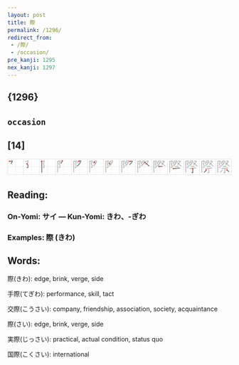 ```yaml
---
layout: post
title: 際
permalink: /1296/
redirect_from:
 - /際/
 - /occasion/
pre_kanji: 1295
nex_kanji: 1297
---
```


## {1296}

## `occasion`

## [14]

<div class="stroke"><img src="../images/E99A9B.png" /></div>

## Reading:

### On-Yomi: サイ &mdash; Kun-Yomi: きわ、-ぎわ

### Examples: 際 (きわ)

## Words:

際(きわ): edge, brink, verge, side

手際(てぎわ): performance, skill, tact

交際(こうさい): company, friendship, association, society, acquaintance

際(さい): edge, brink, verge, side

実際(じっさい): practical, actual condition, status quo

国際(こくさい): international
